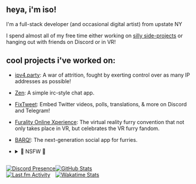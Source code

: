 <!-- ![](https://nocache.advaith.workers.dev/?url=https://visitor-badge.glitch.me/badge?page_id=toastythetoaster.toastythetoaster) -->

## heya, i'm iso!
I'm a full-stack developer (and occasional digital artist) from upstate NY

I spend almost all of my free time either working on [silly side-projects](https://isota.ch/projects) or hanging out with friends on Discord or in VR!

## cool projects i've worked on:
- [ipv4.party](https://ipv4.party): A war of attrition, fought by exerting control over as many IP addresses as possible!
- [Zen](https://zen.kio.dev): A simple irc-style chat app.
- [FixTweet](https://github.com/FixTweet): Embed Twitter videos, polls, translations, & more on Discord and Telegram!
- [Furality Online Xperience](https://furality.org): The virtual reality furry convention that not only takes place in VR, but celebrates the VR furry fandom.
- [BARQ!](https://barq.app): The next-generation social app for furries.
- <details>
  <summary>🔞 NSFW 🔞</summary>

  🔞 [Yiffer](https://yiffer.xyz): The internet's best collection of quality furry comics, easily readable and free!
</details>

[]()
---

<div style="display:flex;flex-direction:row;">
  <div style="dislpay:flex;flex-direction:column;">
    <div>
      <a href="https://discord.com/users/255515821541949440" target="_blank">
        <img src="https://lanyard.cnrad.dev/api/255515821541949440" alt="Discord Presence">
      </a>
    </div>
    <div>
      <a href="https://last.fm/user/isotach" target="_blank">
        <img src="https://toru.kio.dev/api/v1/isotach?url=https://isota.ch/assets/toru.svg" alt="Last.fm Activity">
      </a>
    </div>
  </div>
  <div style="dislpay:flex;flex-direction:column;">
    <div>
      <a href="https://github.com/anuraghazra/github-readme-stats" target="_blank">
        <img src="https://github-readme-stats.vercel.app/api?username=isovel&count_private=true&hide=issues&include_all_commits=true&show_icons=true&custom_title=GitHub%20Stats&bg_color=1a1c1f&title_color=ffffff&text_color=dcddde&icon_color=5865f2&hide_border=true&border_radius=10px" alt="GitHub Stats">
      </a>
    </div>
    <div>
      <a href="https://github.com/anuraghazra/github-readme-stats" target="_blank">
        <img src="https://github-readme-stats.vercel.app/api/wakatime?username=isotach&range=all_time&layout=compact&bg_color=1a1c1f&title_color=ffffff&text_color=dcddde&icon_color=5865f2&hide_border=true&border_radius=10px" alt="Wakatime Stats">
      </a>
    </div>
  </div>
</div>
<a rel="me" href="https://floofy.tech/@isotach" style="display:none"></a>
